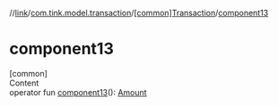 //[link](../../index.md)/[com.tink.model.transaction](../index.md)/[[common]Transaction](index.md)/[component13](component13.md)



# component13  
[common]  
Content  
operator fun [component13](component13.md)(): [Amount](../../com.tink.model.misc/[common]-amount/index.md)  



